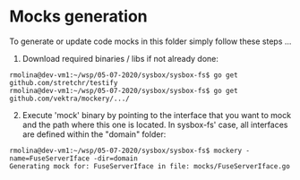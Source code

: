 # Mocks generation

To generate or update code mocks in this folder simply follow these steps ...

1) Download required binaries / libs if not already done:

```
rmolina@dev-vm1:~/wsp/05-07-2020/sysbox/sysbox-fs$ go get github.com/stretchr/testify
rmolina@dev-vm1:~/wsp/05-07-2020/sysbox/sysbox-fs$ go get github.com/vektra/mockery/.../
```

2) Execute 'mock' binary by pointing to the interface that you want to mock and
the path where this one is located. In sysbox-fs' case, all interfaces are defined
within the "domain" folder:

```
rmolina@dev-vm1:~/wsp/05-07-2020/sysbox/sysbox-fs$ mockery -name=FuseServerIface -dir=domain
Generating mock for: FuseServerIface in file: mocks/FuseServerIface.go
```
